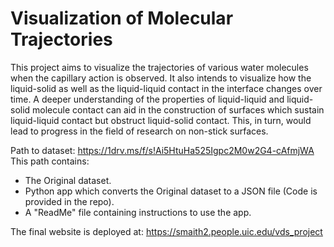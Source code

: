 # Visualization of Molecular Trajectories

  This project aims to visualize the trajectories of various water molecules when the capillary action is observed. It also intends to visualize how the liquid-solid as well as the liquid-liquid contact in the interface changes over time. A deeper understanding of the properties of liquid-liquid and liquid-solid molecule contact can aid in the construction of surfaces which sustain liquid-liquid contact but obstruct liquid-solid contact. This, in turn, would lead to progress in the field of research on non-stick surfaces.


Path to dataset: https://1drv.ms/f/s!Ai5HtuHa525Igpc2M0w2G4-cAfmjWA
This path contains:
 - The Original dataset.
 - Python app which converts the Original dataset to a JSON file (Code is provided in the repo).
 - A "ReadMe" file containing instructions to use the app.

The final website is deployed at: https://smaith2.people.uic.edu/vds_project
